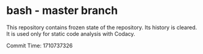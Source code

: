 # bash - master branch

This repository contains frozen state of the repository.
Its history is cleared. It is used only for static code
analysis with Codacy.

Commit Time: 1710737326